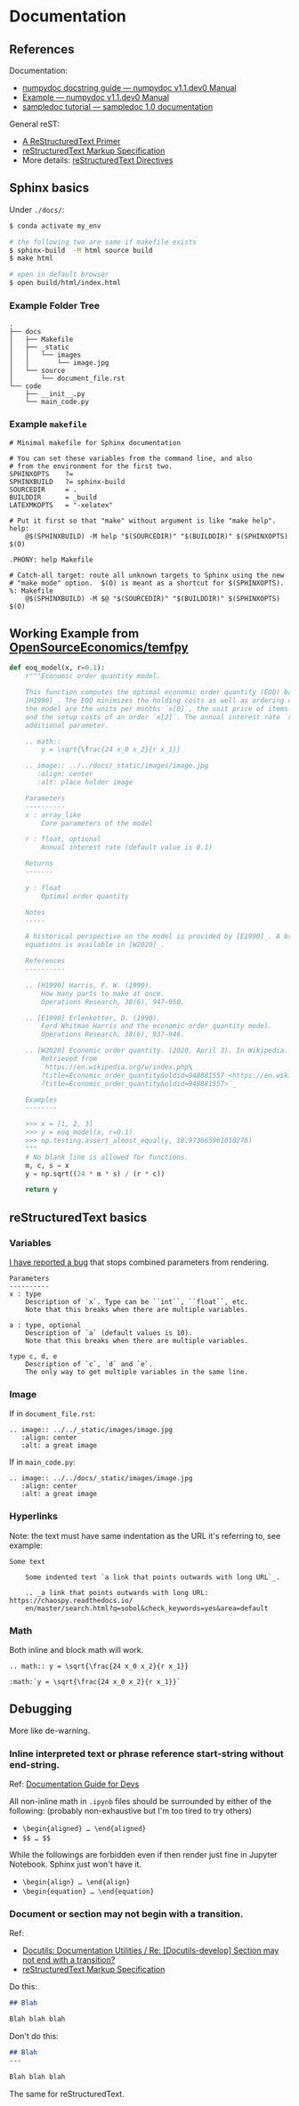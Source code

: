 # Documentation

## References

Documentation:

* [numpydoc docstring guide — numpydoc v1.1.dev0 Manual](https://numpydoc.readthedocs.io/en/latest/format.html)
* [Example — numpydoc v1.1.dev0 Manual](https://numpydoc.readthedocs.io/en/latest/example.html#example)
* [sampledoc tutorial — sampledoc 1.0 documentation](https://matplotlib.org/sampledoc/)

General reST:

* [A ReStructuredText Primer](https://docutils.sourceforge.io/docs/user/rst/quickstart.html)
* [reStructuredText Markup Specification](https://docutils.sourceforge.io/docs/ref/rst/restructuredtext.html#syntax-details)
* More details: [reStructuredText Directives](https://docutils.sourceforge.io/docs/ref/rst/directives.html)

## Sphinx basics

Under `./docs/`:

```bash
$ conda activate my_env

# the following two are same if makefile exists
$ sphinx-build  -M html source build
$ make html

# open in default browser
$ open build/html/index.html
```

### Example Folder Tree

```text
.
├── docs
│   ├── Makefile
│   ├── _static
│   │   └── images
│   │       └── image.jpg
│   └── source
│       └── document_file.rst
└── code
    ├── __init__.py
    └── main_code.py
```

### Example `makefile`

```make
# Minimal makefile for Sphinx documentation

# You can set these variables from the command line, and also
# from the environment for the first two.
SPHINXOPTS    ?=
SPHINXBUILD   ?= sphinx-build
SOURCEDIR     = .
BUILDDIR      = _build
LATEXMKOPTS   = "-xelatex"

# Put it first so that "make" without argument is like "make help".
help:
    @$(SPHINXBUILD) -M help "$(SOURCEDIR)" "$(BUILDDIR)" $(SPHINXOPTS) $(O)

.PHONY: help Makefile

# Catch-all target: route all unknown targets to Sphinx using the new
# "make mode" option.  $(O) is meant as a shortcut for $(SPHINXOPTS).
%: Makefile
    @$(SPHINXBUILD) -M $@ "$(SOURCEDIR)" "$(BUILDDIR)" $(SPHINXOPTS) $(O)
```


## Working Example from [OpenSourceEconomics/temfpy](https://github.com/OpenSourceEconomics/temfpy)

```python
def eoq_model(x, r=0.1):
    r"""Economic order quantity model.

    This function computes the optimal economic order quantity (EOQ) based on the model presented in
    [H1990]_. The EOQ minimizes the holding costs as well as ordering costs. The core parameters of
    the model are the units per months `x[0]`, the unit price of items in stock `x[1]`,
    and the setup costs of an order `x[2]`. The annual interest rate `r` is treated as an
    additional parameter.

    .. math::
        y = \sqrt{\frac{24 x_0 x_2}{r x_1}}

    .. image:: ../../docs/_static/images/image.jpg
       :align: center
       :alt: place holder image

    Parameters
    ----------
    x : array_like
        Core parameters of the model

    r : float, optional
        Annual interest rate (default value is 0.1)

    Returns
    -------

    y : float
        Optimal order quantity

    Notes
    -----

    A historical perspective on the model is provided by [E1990]_. A brief description with the core
    equations is available in [W2020]_.

    References
    ----------

    .. [H1990] Harris, F. W. (1990).
        How many parts to make at once.
        Operations Research, 38(6), 947–950.

    .. [E1990] Erlenkotter, D. (1990).
        Ford Whitman Harris and the economic order quantity model.
        Operations Research, 38(6), 937–946.

    .. [W2020] Economic order quantity. (2020, April 3). In Wikipedia.
        Retrieved from
        `https://en.wikipedia.org/w/index.php\
        ?title=Economic_order_quantity&oldid=948881557 <https://en.wikipedia.org/w/index.php
        ?title=Economic_order_quantity&oldid=948881557>`_

    Examples
    --------

    >>> x = [1, 2, 3]
    >>> y = eoq_model(x, r=0.1)
    >>> np.testing.assert_almost_equal(y, 18.973665961010276)
    """
    # No blank line is allowed for functions.
    m, c, s = x
    y = np.sqrt((24 * m * s) / (r * c))

    return y
```

## reStructuredText basics

### Variables

[I have reported a bug](https://github.com/sphinx-doc/sphinx/issues/7780) that stops combined parameters from rendering.

```text
Parameters
----------
x : type
    Description of `x`. Type can be ``int``, ``float``, etc.
    Note that this breaks when there are multiple variables.

a : type, optional
    Description of `a` (default values is 10).
    Note that this breaks when there are multiple variables.

type c, d, e
    Description of `c`, `d` and `e`.
    The only way to get multiple variables in the same line.
```

### Image

If in `document_file.rst`:

```text
.. image:: ../../_static/images/image.jpg
   :align: center
   :alt: a great image
```

If in `main_code.py`:

```text
.. image:: ../../docs/_static/images/image.jpg
   :align: center
   :alt: a great image
```

### Hyperlinks

Note: the text must have same indentation as the URL it's referring to, see example:

```text
Some text

    Some indented text `a link that points outwards with long URL`_.

    .. _a link that points outwards with long URL: https://chaospy.readthedocs.io/
    en/master/search.html?q=sobol&check_keywords=yes&area=default
```

### Math

Both inline and block math will work.

```text
.. math:: y = \sqrt{\frac{24 x_0 x_2}{r x_1}}

:math:`y = \sqrt{\frac{24 x_0 x_2}{r x_1}}`
```

## Debugging

More like de-warning.

### Inline interpreted text or phrase reference start-string without end-string.

Ref: [Documentation Guide for Devs](https://developer.mantidproject.org/Standards/DocumentationGuideForDevs.html#inline-interpreted-text-or-phrase-reference-start-string-without-end-string)

All non-inline math in `.ipynb` files should be surrounded by either of the following: (probably non-exhaustive but I'm too tired to try others)

- `\begin{aligned} … \end{aligned}`
- `$$ … $$`

While the followings are forbidden even if then render just fine in Jupyter Notebook. Sphinx just won't have it.

- `\begin{align} … \end{align}`
- `\begin{equation} … \end{equation}`

### Document or section may not begin with a transition.

Ref: 

- [Docutils: Documentation Utilities / Re: [Docutils-develop] Section may not end with a transition?](https://sourceforge.net/p/docutils/mailman/message/6975902/)
- [reStructuredText Markup Specification](https://docutils.sourceforge.io/docs/ref/rst/restructuredtext.html#transitions)

Do this:

```markdown
## Blah

Blah blah blah
```

Don't do this:

```markdown
## Blah
---

Blah blah blah
```

The same for reStructuredText.
